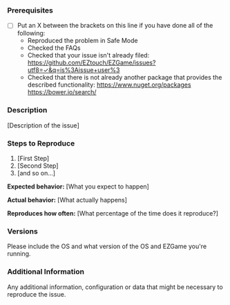 <!--

Have you read EZGame's Code of Conduct? By filing an Issue, you are expected to comply with it, including treating everyone with respect: https://github.com/EZtouch/EZGame/blob/master/CODE_OF_CONDUCT.md

Do you want to ask a question? Are you looking for support? The EZGame issues section is the best place for getting support: https://github.com/EZtouch/EZGame/issues

-->

### Prerequisites

* [ ] Put an X between the brackets on this line if you have done all of the following:
    * Reproduced the problem in Safe Mode
    * Checked the FAQs
    * Checked that your issue isn't already filed: https://github.com/EZtouch/EZGame/issues?utf8=✓&q=is%3Aissue+user%3
    * Checked that there is not already another package that provides the described functionality: https://www.nuget.org/packages https://bower.io/search/

### Description

[Description of the issue]

### Steps to Reproduce

1. [First Step]
2. [Second Step]
3. [and so on...]

**Expected behavior:** [What you expect to happen]

**Actual behavior:** [What actually happens]

**Reproduces how often:** [What percentage of the time does it reproduce?]

### Versions

Please include the OS and what version of the OS and EZGame you're running.

### Additional Information

Any additional information, configuration or data that might be necessary to reproduce the issue.
